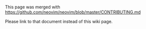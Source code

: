 This page was merged with https://github.com/neovim/neovim/blob/master/CONTRIBUTING.md

Please link to that document instead of this wiki page.